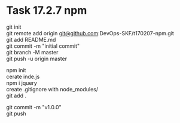 # Task 17.2.7 npm

git init  
git remote add origin git@github.com:DevOps-SKF/t170207-npm.git  
git add README.md  
git commit -m "initial commit"  
git branch -M master  
git push -u origin master  

npm init  
cerate inde.js  
npm i jquery  
create .gitignore with node_modules/  
git add .  

git commit -m "v1.0.0"  
git push  
